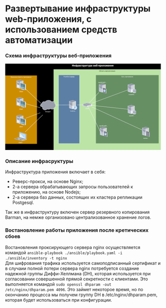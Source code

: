 # Развертывание инфраструктуры web-приложения, с использованием средств автоматизации
  
### Схема инфраструктуры веб-приложения
  
<img src="images/infrastructure_webapp.svg" alt="infrastructure_webapp" width=720>
  
### Описание инфрасруктуры
  
Инфраструктура приложения включает в себя:
- Реверс-прокси, на основе Nginx;
- 2-а сервера обрабатывающих запросы пользователей к приложению, на основе Nodejs;
- 2-а сервера баз данных, состоящих их кластера репликации Postgesql.
  
Так же в инфраструктуру включен сервер резервного копирования Barman, на немже организовано централизованное хранение логов.  
  
### Востановление работы приложения после кретических сбоев
  
  
Востановления проксирующего сервера nginx осуществляется командой ``` ansible-playbook ./ansible/playbook.yaml -i ./ansible/inventory -t nginx ```  
Для шифрования трафика используется самоподписанный сертификат и в случаии полной потери сервера nginx потребуется создание надежной группы Диффи-Хеллмана (DH), которая используется при согласовании совершенной прямой секретности с клиентами. Это выполняется командой ``` sudo openssl dhparam -out /etc/nginx/dhparam.pem 4096 ```. Это займет некоторое время, но по окончанию процесса мы получем группу DH в /etc/nginx/dhparam.pem, которая будет использоваться при конфигурации.

